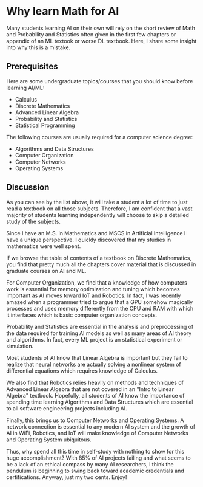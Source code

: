 # Why learn Math for AI

Many students learning AI on their own will rely on the short review of Math and Probability and Statistics often given in the first few chapters or appendix of an ML textook or worse DL textbook. Here, I share some insight into why this is a mistake. 


## Prerequisites

Here are some undergraduate topics/courses that you should know before learning AI/ML:

- Calculus
- Discrete Mathematics
- Advanced Linear Algebra
- Probability and Statistics
- Statistical Programming

The following courses are usually required for a computer science degree:

- Algorithms and Data Structures
- Computer Organization
- Computer Networks
- Operating Systems


## Discussion

As you can see by the list above, it will take a student a lot of time to just read a textbook on all those subjects. Therefore,  I am confident that a vast majority of students learning independently will choose to skip a detailed study of the subjects. 

Since I have an M.S. in Mathematics and MSCS in Artificial Intelligence I have a unique perspective. I quickly discovered that my studies in mathematics were well spent. 

If we browse the table of contents of a textbook on Discrete Mathematics, you find that pretty much all the chapters cover material that is discussed in graduate courses on AI and ML. 

For Computer Organization, we find that a knowledge of how computers work is essential for memory optimization and tuning which becomes important as AI moves toward IoT and Robotics. In fact, I was recently amazed when a programmer tried to argue that a GPU somehow magically processes and uses memory differently from the CPU and RAM with which it interfaces which is basic computer organization concepts.  

Probability and Statistics are essential in the analysis and preprocessing of the data required for training AI models as well as many areas of AI theory and algorithms. In fact, every ML project is an statistical experiment or simulation. 

Most students of AI know that Linear Algebra is important but they  fail to realize that neural networks are actually solving a nonlinear system of differential equations which requires knowledge of Calculus. 

We also find that Robotics relies heavily on methods and techniques of Advanced Linear Algebra that are not covered in an "Intro to Linear Algebra" textbook. Hopefully, all students of AI know the importance of spending time learning Algorithms and Data Structures which are essential to all software engineering projects including AI. 

Finally, this brings us to Computer Networks and Operating Systems. A network connection is essential to any modern AI system and the growth of AI in WiFi, Robotics, and IoT will make knowledge of Computer Networks and Operating System ubiquitous. 

Thus, why spend all this time in self-study with nothing to show for this huge accomplishment? With 85% of AI projects failing and what seems to be a lack of an ethical compass by many AI researchers, I think the pendulum is beginning to swing back toward academic credentials and certifications. Anyway, just my two cents. Enjoy!


